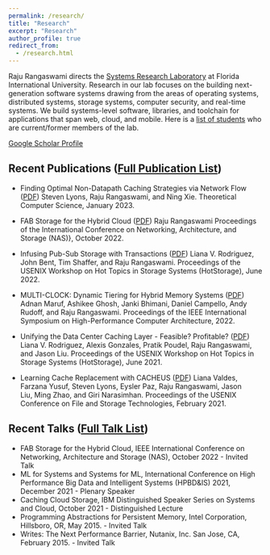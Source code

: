 ```yaml
---
permalink: /research/
title: "Research"
excerpt: "Research"
author_profile: true
redirect_from:
  - /research.html
---
```


Raju Rangaswami directs the [Systems Research Laboratory](http://sylab-srv.cs.fiu.edu/) at Florida International University. Research in our lab focuses on the building next-generation software systems drawing from the areas of operating systems, distributed systems, storage systems, computer security, and real-time systems. We build systems-level software, libraries, and toolchain for applications that span web, cloud, and mobile. Here is a [list of students](/students) who are current/former members of the lab.


[Google Scholar Profile](https://scholar.google.com/citations?hl=en&user=-Y_xfI8AAAAJ)

Recent Publications ([Full Publication List](/publications/))
------

* Finding Optimal Non-Datapath Caching Strategies via Network Flow ([PDF](http://www.cs.fiu.edu/%7Eraju/WWW/publications/elsevier_tcs_2023/paper.pdf))
    Steven Lyons, Raju Rangaswami, and Ning Xie.
    Theoretical Computer Science, January 2023.


* FAB Storage for the Hybrid Cloud ([PDF](http://www.cs.fiu.edu/%7Eraju/WWW/publications/nas2022/paper.pdf))
  Raju Rangaswami
  Proceedings of the International Conference on Networking, Architecture, and Storage (NAS)}, October 2022.

 * Infusing Pub-Sub Storage with Transactions ([PDF](http://www.cs.fiu.edu/%7Eraju/WWW/publications/hotstorage2022/paper.pdf))
  Liana V. Rodriguez, John Bent, Tim Shaffer, and Raju Rangaswami.
  Proceedings of the USENIX Workshop on Hot Topics in Storage Systems (HotStorage), June 2022.

* MULTI-CLOCK: Dynamic Tiering for Hybrid Memory Systems ([PDF](http://www.cs.fiu.edu/%7Eraju/WWW/publications/hpca2022/paper.pdf))
  Adnan Maruf, Ashikee Ghosh, Janki Bhimani, Daniel Campello, Andy Rudoff, and
Raju Rangaswami.
  Proceedings of the  IEEE International Symposium on High-Performance Computer Architecture, 2022.

* Unifying the Data Center Caching Layer - Feasible? Profitable? ([PDF](http://www.cs.fiu.edu/%7Eraju/WWW/publications/hotstorage2021/paper.pdf))
  Liana V. Rodriguez, Alexis Gonzales, Pratik Poudel, Raju Rangaswami, and Jason Liu.
  Proceedings of the USENIX Workshop on Hot Topics in Storage Systems (HotStorage), June 2021.

* Learning Cache Replacement with CACHEUS ([PDF](http://www.cs.fiu.edu/%7Eraju/WWW/publications/fast2021/paper.pdf))
  Liana Valdes, Farzana Yusuf, Steven Lyons, Eysler Paz, Raju Rangaswami, Jason Liu, Ming Zhao, and Giri Narasimhan.
  Proceedings of the USENIX Conference on File and Storage Technologies, February 2021.



Recent Talks ([Full Talk List](/talks/))
------

- FAB Storage for the Hybrid Cloud, IEEE International Conference on Networking, Architecture and Storage (NAS), October 2022 - Invited Talk
- ML for Systems and Systems for ML, International Conference on High Performance Big Data and Intelligent Systems (HPBD&IS) 2021, December 2021 - Plenary Speaker
- Caching Cloud Storage, IBM Distinguished Speaker Series on Systems and Cloud, October 2021 - Distinguished Lecture
- Programming Abstractions for Persistent Memory, Intel Corporation, Hillsboro, OR, May 2015. - Invited Talk
- Writes: The Next Performance Barrier, Nutanix, Inc. San Jose, CA, February 2015. - Invited Talk